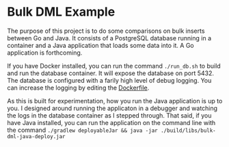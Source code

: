 # Bulk DML Example

The purpose of this project is to do some comparisons
on bulk inserts between Go and Java. It consists of
a PostgreSQL database running in a container and
a Java application that loads some data into it. A
Go application is forthcoming.

If you have Docker installed, you can run the
command `./run_db.sh` to build and run
the database container. It will expose the database
on port 5432. The database is configured with a farily
high level of debug logging. You can increase the
logging by editing the [Dockerfile](./Dockerfile).

As this is built for experimentation, how you run the
Java application is up to you. I designed around
running the applicaton in a debugger and watching
the logs in the database container as I stepped through.
That said, if you have Java installed, you can run the
application on the command line with the command
`./gradlew deployableJar && java -jar ./build/libs/bulk-dml-java-deploy.jar`

